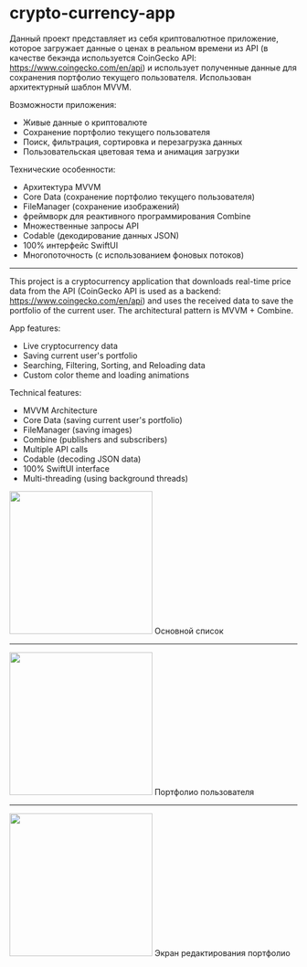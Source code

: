 # crypto-currency-app

Данный проект представляет из себя криптовалютное приложение, которое загружает данные о ценах в реальном времени из API (в качестве бекэнда используется CoinGecko API: https://www.coingecko.com/en/api)
и использует полученные данные для сохранения портфолио текущего пользователя. Использован архитектурный шаблон MVVM.

Возможности приложения:
- Живые данные о криптовалюте
- Сохранение портфолио текущего пользователя
- Поиск, фильтрация, сортировка и перезагрузка данных
- Пользовательская цветовая тема и анимация загрузки


Технические особенности:
- Архитектура MVVM
- Core Data (сохранение портфолио текущего пользователя)
- FileManager (сохранение изображений)
- фреймворк для реактивного программирования Combine
- Множественные запросы API
- Codable (декодирование данных JSON)
- 100% интерфейс SwiftUI
- Многопоточность (с использованием фоновых потоков)

______________________________


This project is a cryptocurrency application that downloads real-time price data from the API (CoinGecko API is used as a backend: https://www.coingecko.com/en/api)
and uses the received data to save the portfolio of the current user. The architectural pattern is MVVM + Combine.

App features:
- Live cryptocurrency data
- Saving current user's portfolio
- Searching, Filtering, Sorting, and Reloading data
- Custom color theme and loading animations

Technical features:
- MVVM Architecture
- Core Data (saving current user's portfolio)
- FileManager (saving images)
- Combine (publishers and subscribers)
- Multiple API calls
- Codable (decoding JSON data)
- 100% SwiftUI interface
- Multi-threading (using background threads)


<img src="https://github.com/MikhailUstyantsev/crypto-currency-app/assets/99423990/26a89e69-58a1-41e4-b050-e1383df27cb5" width="250">
Основной список

_____________________

<img src="https://github.com/MikhailUstyantsev/crypto-currency-app/assets/99423990/05766571-c23c-4647-8b62-a2cff32348af" width="250">
Портфолио пользователя

_____________________


<img src="https://github.com/MikhailUstyantsev/crypto-currency-app/assets/99423990/6daefb85-6899-4778-9543-9d7e71c044ca" width="250">
Экран редактирования портфолио





